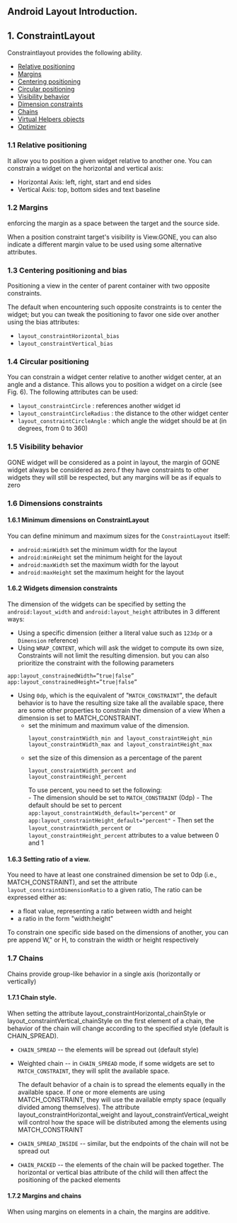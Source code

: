 Android Layout Introduction.
---
## 1. ConstraintLayout
Constraintlayout provides the following ability.
- [Relative positioning](https://developer.android.com/reference/androidx/constraintlayout/widget/ConstraintLayout.html#RelativePositioning)
- [Margins](https://developer.android.com/reference/androidx/constraintlayout/widget/ConstraintLayout.html#Margins)
- [Centering positioning](https://developer.android.com/reference/androidx/constraintlayout/widget/ConstraintLayout.html#CenteringPositioning)
- [Circular positioning](https://developer.android.com/reference/androidx/constraintlayout/widget/ConstraintLayout.html#CircularPositioning)
- [Visibility behavior](https://developer.android.com/reference/androidx/constraintlayout/widget/ConstraintLayout.html#VisibilityBehavior)
- [Dimension constraints](https://developer.android.com/reference/androidx/constraintlayout/widget/ConstraintLayout.html#DimensionConstraints)
- [Chains](https://developer.android.com/reference/androidx/constraintlayout/widget/ConstraintLayout.html#Chains)
- [Virtual Helpers objects](https://developer.android.com/reference/androidx/constraintlayout/widget/ConstraintLayout.html#VirtualHelpers)
- [Optimizer](https://developer.android.com/reference/androidx/constraintlayout/widget/ConstraintLayout.html#Optimizer)

### 1.1 Relative positioning
It allow you to position a given widget relative to another one. You can constrain a widget on the horizontal and vertical axis:
- Horizontal Axis: left, right, start and end sides
- Vertical Axis: top, bottom sides and text baseline
### 1.2 Margins
enforcing the margin as a space between the target and the source side.

When a position constraint target's visibility is View.GONE, you can also indicate a different margin value to be used using some alternative attributes.
### 1.3 Centering positioning and bias
Positioning a view in the center of parent container with two opposite constraints.

The default when encountering such opposite constraints is to center the widget; but you can tweak the positioning to favor one side over another using the bias attributes:
- `layout_constraintHorizontal_bias`
- `layout_constraintVertical_bias`
 
### 1.4 Circular positioning
You can constrain a widget center relative to another widget center, at an angle and a distance. This allows you to position a widget on a circle (see Fig. 6). The following attributes can be used:

- `layout_constraintCircle` : references another widget id
- `layout_constraintCircleRadius` : the distance to the other widget center
- `layout_constraintCircleAngle` : which angle the widget should be at (in degrees, from 0 to 360)

### 1.5 Visibility behavior
GONE widget will be considered as a point in layout, the margin of GONE widget always be considered as zero.f they have constraints to other widgets they will still be respected, but any margins will be as if equals to zero
### 1.6 Dimensions constraints 
#### 1.6.1 Minimum dimensions on ConstraintLayout
You can define minimum and maximum sizes for the `ConstraintLayout` itself:

- `android:minWidth` set the minimum width for the layout
- `android:minHeight` set the minimum height for the layout
- `android:maxWidth` set the maximum width for the layout
- `android:maxHeight` set the maximum height for the layout
#### 1.6.2 Widgets dimension constraints
The dimension of the widgets can be specified by setting the `android:layout_width` and `android:layout_height` attributes in 3 different ways:

- Using a specific dimension (either a literal value such as `123dp` or a `Dimension` reference)
- Using `WRAP_CONTENT`, which will ask the widget to compute its own size, Constraints will not limit the resulting dimension. but you can also prioritize the constraint with the following parameters
```
app:layout_constrainedWidth=”true|false”
app:layout_constrainedHeight=”true|false”
```
- Using `0dp`, which is the equivalent of "`MATCH_CONSTRAINT`", the default behavior is to have the resulting size take all the available space, there are some other properties to constrain the dimension of a view When a dimension is set to MATCH_CONSTRAINT.
  - set the minimum and maximum value of the dimension.
     ```
     layout_constraintWidth_min and layout_constraintHeight_min
     layout_constraintWidth_max and layout_constraintHeight_max
     ```
  - set the size of this dimension as a percentage of the parent
      ```
      layout_constraintWidth_percent and layout_constraintHeight_percent
      ```      
      To use percent, you need to set the following:   
        - The dimension should be set to `MATCH_CONSTRAINT` (0dp)
        - The default should be set to percent `app:layout_constraintWidth_default="percent"` or `app:layout_constraintHeight_default="percent"`
        - Then set the `layout_constraintWidth_percent` or `layout_constraintHeight_percent` attributes to a value between 0 and 1
#### 1.6.3 Setting ratio of a view.
You need to have at least one constrained dimension be set to 0dp (i.e., MATCH_CONSTRAINT), and set the attribute `layout_constraintDimensionRatio` to a given ratio,
The ratio can be expressed either as:
- a float value, representing a ratio between width and height
- a ratio in the form "width:height"

To constrain one specific side based on the dimensions of another, you can pre append W," or H, to constrain the width or height respectively
### 1.7 Chains
Chains provide group-like behavior in a single axis (horizontally or vertically)
#### 1.7.1 Chain style.
When setting the attribute layout_constraintHorizontal_chainStyle or layout_constraintVertical_chainStyle on the first element of a chain, the behavior of the chain will change according to the specified style (default is CHAIN_SPREAD). 
  - `CHAIN_SPREAD` -- the elements will be spread out (default style)
  - Weighted chain -- in `CHAIN_SPREAD` mode, if some widgets are set to `MATCH_CONSTRAINT`, they will split the available space.
  
    The default behavior of a chain is to spread the elements equally in the available space. If one or more elements are using MATCH_CONSTRAINT, they will use the available empty space (equally divided among themselves). The attribute layout_constraintHorizontal_weight and layout_constraintVertical_weight will control how the space will be distributed among the elements using MATCH_CONSTRAINT
  - `CHAIN_SPREAD_INSIDE` -- similar, but the endpoints of the chain will not be spread out
  - `CHAIN_PACKED` -- the elements of the chain will be packed together. The horizontal or vertical bias attribute of the child will then affect the positioning of the packed elements

#### 1.7.2 Margins and chains
When using margins on elements in a chain, the margins are additive.